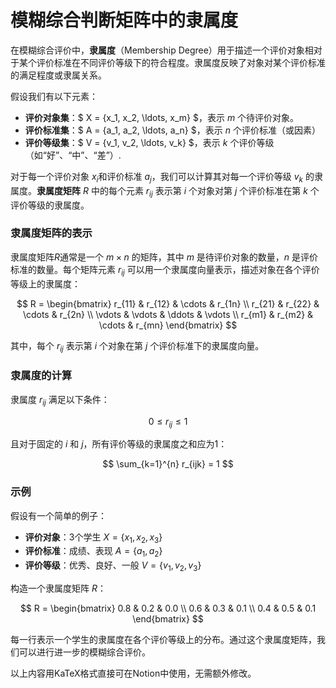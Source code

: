 # 模糊综合判断矩阵中的隶属度

在模糊综合评价中，**隶属度**（Membership Degree）用于描述一个评价对象相对于某个评价标准在不同评价等级下的符合程度。隶属度反映了对象对某个评价标准的满足程度或隶属关系。

假设我们有以下元素：

- **评价对象集**：$ X = \{x_1, x_2, \ldots, x_m\} $，表示 $m$ 个待评价对象。
- **评价标准集**：$ A = \{a_1, a_2, \ldots, a_n\} $，表示 $n$ 个评价标准（或因素）
- **评价等级集**：$ V = \{v_1, v_2, \ldots, v_k\} $，表示 $k$ 个评价等级（如“好”、“中”、“差”）.

对于每一个评价对象 $x_i$和评价标准 $a_j$，我们可以计算其对每一个评价等级 $v_k$ 的隶属度。**隶属度矩阵** $R$ 中的每个元素 $r_{ij}$ 表示第 $i$ 个对象对第 $j$ 个评价标准在第 $k$ 个评价等级的隶属度。

### 隶属度矩阵的表示

隶属度矩阵$R$通常是一个 $m \times n$ 的矩阵，其中 $m$ 是待评价对象的数量，$n$ 是评价标准的数量。每个矩阵元素 $r_{ij}$ 可以用一个隶属度向量表示，描述对象在各个评价等级上的隶属度：

$$
R = \begin{bmatrix}
r_{11} & r_{12} & \cdots & r_{1n} \\
r_{21} & r_{22} & \cdots & r_{2n} \\
\vdots & \vdots & \ddots & \vdots \\
r_{m1} & r_{m2} & \cdots & r_{mn}
\end{bmatrix}
$$

其中，每个 $r_{ij}$ 表示第 $i$ 个对象在第 $j$ 个评价标准下的隶属度向量。

### 隶属度的计算

隶属度 $r_{ij}$ 满足以下条件：

$$
0 \leq r_{ij} \leq 1
$$

且对于固定的 $i$ 和 $j$，所有评价等级的隶属度之和应为1：

$$
\sum_{k=1}^{n} r_{ijk} = 1
$$

### 示例

假设有一个简单的例子：

- **评价对象**：3个学生 $X = \{x_1, x_2, x_3\}$
- **评价标准**：成绩、表现 $A = \{a_1, a_2\}$
- **评价等级**：优秀、良好、一般 $V = \{v_1, v_2, v_3\}$

构造一个隶属度矩阵 $R$：

$$
R = \begin{bmatrix}
0.8 & 0.2 & 0.0 \\
0.6 & 0.3 & 0.1 \\
0.4 & 0.5 & 0.1
\end{bmatrix}
$$

每一行表示一个学生的隶属度在各个评价等级上的分布。通过这个隶属度矩阵，我们可以进行进一步的模糊综合评价。

以上内容用KaTeX格式直接可在Notion中使用，无需额外修改。